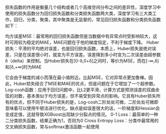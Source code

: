 损失函数的作用是衡量几个结构或者几个高维空间分布之间的差异性，深度学习中使用的损失函数分为回归损失函数和分类损失函数两大类，深度学习有三大类工作，回归，分类，聚类，其中聚类是无监督的，常见回归损失函数和分类损失函数如下：

均方误差MSE：最常用的回归损失函数但是当数据中有异常点时受影响较大，这时可用较为稳定的MAE，MAE问题在于他的梯度恒定，不利于梯度下降。
Huber损失：平滑的平均绝对误差，也是回归损失函数，本质上，Huber损失是绝对误差，只是在误差很小时，就变为平方误差。误差降到多小时变为二次误差由超参数δ（delta）来控制。当Huber损失在[0-δ,0+δ]之间时，等价为MSE，而在[-∞,δ]和[δ,+∞]时为MAE

它会由于梯度的减小而落在最小值附近。比起MSE，它对异常点更加鲁棒。因此，Huber损失结合了MSE和MAE的优点，但是问题在于它增加了一个超参数。
Log-cosh函数：应用于回归问题中，比L2更平滑，计算方式是预测误差的双曲余弦的对数，基本类似于均方误差，但不易受到异常点的影响。它具有Huber损失所有的优点，但不同于Huber损失的是，Log-cosh二阶处处可微，二阶处处可微即意味着可以使用牛顿法进行优化。缺点是如误差很大的话，一阶梯度和Hessian会变成定值，这就导致XGBoost出现缺少分裂点的情况。
0-1 Loss：最简单的一种二分类损失函数，结果正确为1，否则为0
Cross Entropy Loss：分类中最常用的交叉熵损失函数，常与softmax激活函数一起使用
